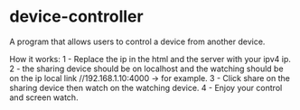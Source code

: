 # device-controller

A program that allows users to control a device from another device.

How it works:
1 - Replace the ip in the html and the server with your ipv4 ip.
2 - the sharing device should be on localhost and the watching should be on the ip local link //192.168.1.10:4000 -> for example.
3 - Click share on the sharing device then watch on the watching device.
4 - Enjoy your control and screen watch.
